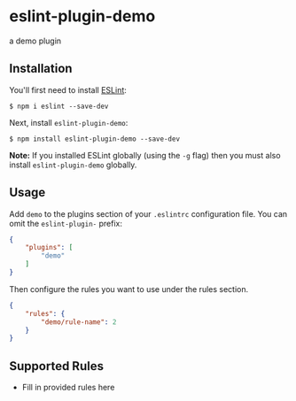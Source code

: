 # eslint-plugin-demo

a demo plugin

## Installation

You'll first need to install [ESLint](http://eslint.org):

```
$ npm i eslint --save-dev
```

Next, install `eslint-plugin-demo`:

```
$ npm install eslint-plugin-demo --save-dev
```

**Note:** If you installed ESLint globally (using the `-g` flag) then you must also install `eslint-plugin-demo` globally.

## Usage

Add `demo` to the plugins section of your `.eslintrc` configuration file. You can omit the `eslint-plugin-` prefix:

```json
{
    "plugins": [
        "demo"
    ]
}
```


Then configure the rules you want to use under the rules section.

```json
{
    "rules": {
        "demo/rule-name": 2
    }
}
```

## Supported Rules

* Fill in provided rules here





